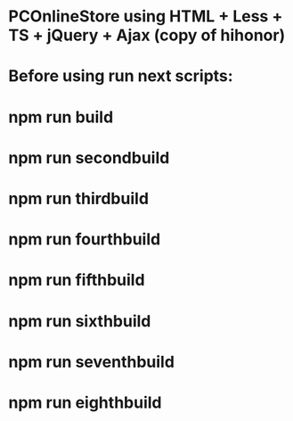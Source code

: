 # PCOnlineStore using HTML + Less + TS + jQuery + Ajax (copy of hihonor)

# Before using run next scripts:
# npm run build
# npm run secondbuild
# npm run thirdbuild
# npm run fourthbuild
# npm run fifthbuild
# npm run sixthbuild
# npm run seventhbuild
# npm run eighthbuild
